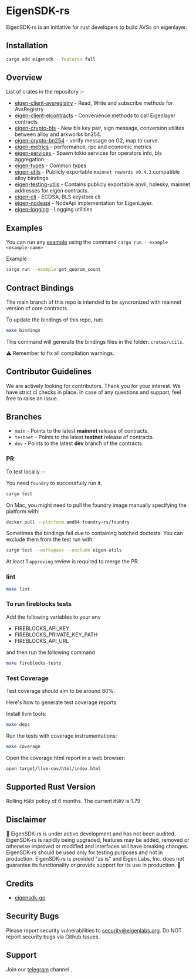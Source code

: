 # EigenSDK-rs

EigenSDK-rs is an initiative for rust developers to build AVSs on eigenlayer.

## Installation

 ```bash
cargo add eigensdk --features full
```

## Overview

 List of crates in the repository :-

- [eigen-client-avsregistry](https://github.com/Layr-Labs/eigensdk-rs/tree/main/crates/chainio/clients/avsregistry) - Read, Write and subscribe methods for AvsRegistry
- [eigen-client-elcontracts](https://github.com/Layr-Labs/eigensdk-rs/tree/main/crates/chainio/clients/elcontracts) - Convenience methods to call Eigenlayer contracts
- [eigen-crypto-bls](https://github.com/Layr-Labs/eigensdk-rs/tree/main/crates/crypto/bls) - New bls key pair, sign message, conversion utilites between alloy and arkworks bn254.
- [eigen-crypto-bn254](https://github.com/Layr-Labs/eigensdk-rs/tree/main/crates/crypto/bn254) - verify message on G2, map to curve.
- [eigen-metrics](https://github.com/Layr-Labs/eigensdk-rs/tree/main/crates/metrics) - performance, rpc and economic metrics
- [eigen-services](https://github.com/Layr-Labs/eigensdk-rs/tree/main/crates/services) - Spawn tokio services for operators info, bls aggregation
- [eigen-types](https://github.com/Layr-Labs/eigensdk-rs/tree/main/crates/types) - Common types
- [eigen-utils](https://github.com/Layr-Labs/eigensdk-rs/tree/main/crates/utils) - Publicly exportable `mainnet rewards v0.4.3` compatible alloy bindings.
- [eigen-testing-utils](https://github.com/Layr-Labs/eigensdk-rs/tree/main/testing/testing-utils) - Contains publicly exportable anvil, holesky, mainnet addresses for eigen contracts.
- [eigen-cli](https://github.com/Layr-Labs/eigensdk-rs/tree/main/crates/eigen-cli) - ECDSA, BLS keystore cli
- [eigen-nodeapi](https://github.com/Layr-Labs/eigensdk-rs/tree/main/crates/nodeapi) - NodeApi implementation for EigenLayer.
- [eigen-logging](https://github.com/Layr-Labs/eigensdk-rs/tree/main/crates/logging) - Logging utilities

## Examples

You can run any [example](https://github.com/Layr-Labs/eigensdk-rs/tree/main/examples) using the command `cargo run --example <example-name>`

Example :
  
```bash
cargo run --example get_quorum_count
```

## Contract Bindings

The main branch of this repo is intended to be syncronized with mainnet version of core contracts.

To update the bindings of this repo, run:

```bash
make bindings
```

This command will generate the bindings files in the folder: `crates/utils`.

⚠️ Remember to fix all compilation warnings.

## Contributor Guidelines

We are actively looking for contributors. Thank you for your interest. We have strict ci checks in place. In case of any questions and support, feel free to raise an issue.

## Branches

- `main` - Points to the  latest **mainnet** release of contracts.
- `testnet` - Points to the latest **testnet** release of contracts.
- `dev` - Points to the latest **dev** branch of the contracts.

### PR

To test locally :-

You need `foundry` to successfully run it.

```bash
cargo test
```

On Mac, you might need to pull the foundry image manually specifying the platform with:

```bash
docker pull --platform amd64 foundry-rs/foundry
```

Sometimes the bindings fail due to containing botched doctests.
You can exclude them from the test run with:

```bash
cargo test --workspace --exclude eigen-utils
```

At least 1 `approving` review is required to merge the PR.
  
### lint

```bash
make lint
```

### To run fireblocks tests

Add the following variables to your env

- FIREBLOCKS_API_KEY
- FIREBLOCKS_PRIVATE_KEY_PATH
- FIREBLOCKS_API_URL

 and then run the following command

```bash
make fireblocks-tests

```

### Test Coverage

Test coverage should aim to be around 80%.

Here's how to generate test coverage reports:

Install llvm tools:

```bash
make deps
```

Run the tests with coverage instrumentations:

```bash
make coverage
```

Open the coverage html report in a web browser:

```sh
open target/llvm-cov/html/index.html
```

## Supported Rust Version

Rolling `MSRV` policy of 6 months. The current `MSRV` is 1.79

## Disclaimer

🚧 EigenSDK-rs is under active development and has not been audited. EigenSDK-rs is rapidly being upgraded, features may be added, removed or otherwise improved or modified and interfaces will have breaking changes. EigenSDK-rs should be used only for testing purposes and not in production. EigenSDK-rs is provided "as is" and Eigen Labs, Inc. does not guarantee its functionality or provide support for its use in production. 🚧

## Credits

- [eigensdk-go](https://github.com/Layr-Labs/eigensdk-go/tree/master)

## Security Bugs

Please report security vulnerabilities to <security@eigenlabs.org>. Do NOT report security bugs via Github Issues.

## Support

Join our [telegram](https://t.me/+0_kYjD7TTCRjMjZh) channel .

